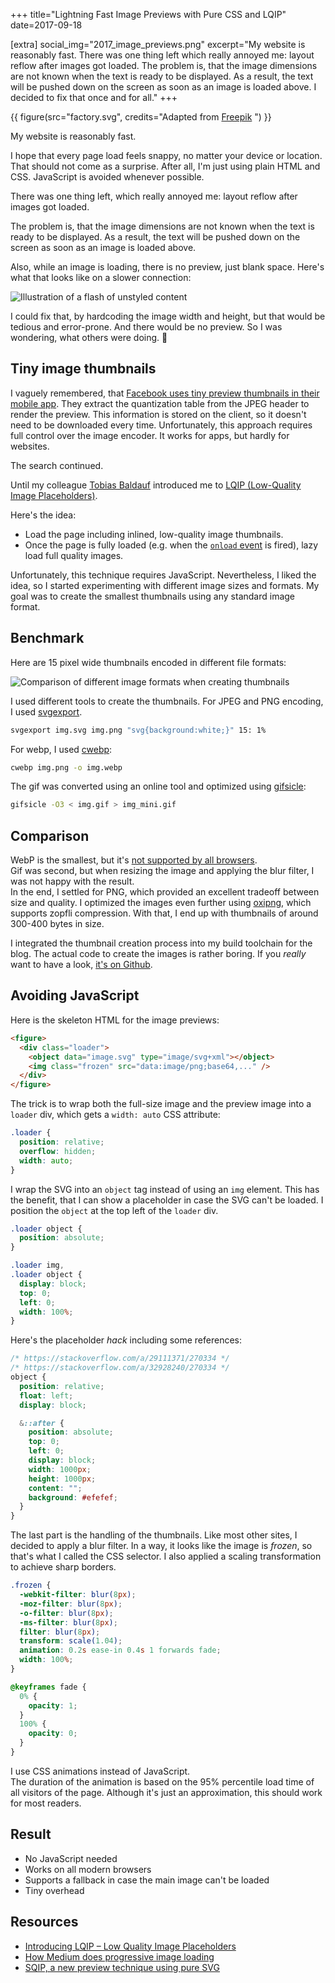 +++
title="Lightning Fast Image Previews with Pure CSS and LQIP"
date=2017-09-18

[extra]
social_img="2017_image_previews.png"
excerpt="My website is reasonably fast. There was one thing left which really annoyed me: layout reflow after images got loaded. The problem is, that the image dimensions are not known when the text is ready to be displayed. As a result, the text will be pushed down on the screen as soon as an image is loaded above. I decided to fix that once and for all."
+++

{{ figure(src="factory.svg", credits="Adapted from <a href='https://www.freepik.com/free-vector/industrial-machine-vector_753558.htm'>Freepik</a> ") }}

My website is reasonably fast.

I hope that every page load feels snappy, no matter your device or location.
That should not come as a surprise. After all, I'm just using plain HTML and CSS.
JavaScript is avoided whenever possible.

There was one thing left, which really annoyed me: layout reflow after images got loaded.

The problem is, that the image dimensions are not known when the text is ready to be displayed.
As a result, the text will be pushed down on the screen as soon as an image is loaded above.

Also, while an image is loading, there is no preview, just blank space.
Here's what that looks like on a slower connection:

![Illustration of a flash of unstyled content](./fout.png)

I could fix that, by hardcoding the image width and height, but that would be tedious and error-prone.
And there would be no preview.
So I was wondering, what others were doing. 🤔

## Tiny image thumbnails

I vaguely remembered, that [Facebook uses tiny preview thumbnails in their mobile app](https://code.fb.com/uncategorized/the-technology-behind-preview-photos/).
They extract the quantization table from the JPEG header to render the preview. This information
is stored on the client, so it doesn't need to be downloaded every time.
Unfortunately, this approach requires full control over the image encoder.
It works for apps, but hardly for websites.

The search continued.

Until my colleague [Tobias Baldauf](https://tobias.is/) introduced me to [LQIP (Low-Quality Image Placeholders)](https://www.guypo.com/introducing-lqip-low-quality-image-placeholders).

Here's the idea:

- Load the page including inlined, low-quality image thumbnails.
- Once the page is fully loaded (e.g. when the [`onload` event](https://www.w3schools.com/jsref/event_onload.asp) is fired), lazy load full quality images.

Unfortunately, this technique requires JavaScript.
Nevertheless, I liked the idea, so I started experimenting with different image sizes and formats. My goal was to create the smallest thumbnails using any standard image format.

## Benchmark

Here are 15 pixel wide thumbnails encoded in different file formats:

![Comparison of different image formats when creating thumbnails](./thumbnails.jpg)

I used different tools to create the thumbnails.
For JPEG and PNG encoding, I used [svgexport](https://github.com/shakiba/svgexport).

```bash
svgexport img.svg img.png "svg{background:white;}" 15: 1%
```

For webp, I used [cwebp](https://developers.google.com/speed/webp/docs/cwebp):

```bash
cwebp img.png -o img.webp
```

The gif was converted using an online tool and optimized using [gifsicle](https://github.com/kohler/gifsicle):

```bash
gifsicle -O3 < img.gif > img_mini.gif
```

## Comparison

WebP is the smallest, but it's [not supported by all browsers](https://caniuse.com/#feat=webp).  
Gif was second, but when resizing the image and applying the blur filter, I was not happy with the result.  
In the end, I settled for PNG, which provided an excellent tradeoff between size and quality.
I optimized the images even further using [oxipng](https://github.com/shssoichiro/oxipng), which supports zopfli compression.
With that, I end up with thumbnails of around 300-400 bytes in size.

I integrated the thumbnail creation process into my build toolchain for the blog.
The actual code to create the images is rather boring.
If you _really_ want to have a look, [it's on Github](https://github.com/mre/lqip/).

## Avoiding JavaScript

Here is the skeleton HTML for the image previews:

```html
<figure>
  <div class="loader">
    <object data="image.svg" type="image/svg+xml"></object>
    <img class="frozen" src="data:image/png;base64,..." />
  </div>
</figure>
```

The trick is to wrap both the full-size image and the preview image into a `loader` div,
which gets a `width: auto` CSS attribute:

```css
.loader {
  position: relative;
  overflow: hidden;
  width: auto;
}
```

I wrap the SVG into an `object` tag instead of using an `img` element.
This has the benefit, that I can show a placeholder in case the SVG can't be loaded.
I position the `object` at the top left of the `loader` div.

```css
.loader object {
  position: absolute;
}

.loader img,
.loader object {
  display: block;
  top: 0;
  left: 0;
  width: 100%;
}
```

Here's the placeholder _hack_ including some references:

```css
/* https://stackoverflow.com/a/29111371/270334 */
/* https://stackoverflow.com/a/32928240/270334 */
object {
  position: relative;
  float: left;
  display: block;

  &::after {
    position: absolute;
    top: 0;
    left: 0;
    display: block;
    width: 1000px;
    height: 1000px;
    content: "";
    background: #efefef;
  }
}
```

The last part is the handling of the thumbnails.
Like most other sites, I decided to apply a blur filter.
In a way, it looks like the image is _frozen_, so that's what I called the CSS selector.
I also applied a scaling transformation to achieve sharp borders.

```css
.frozen {
  -webkit-filter: blur(8px);
  -moz-filter: blur(8px);
  -o-filter: blur(8px);
  -ms-filter: blur(8px);
  filter: blur(8px);
  transform: scale(1.04);
  animation: 0.2s ease-in 0.4s 1 forwards fade;
  width: 100%;
}

@keyframes fade {
  0% {
    opacity: 1;
  }
  100% {
    opacity: 0;
  }
}
```

I use CSS animations instead of JavaScript.  
The duration of the animation is based on the 95% percentile load time of all visitors of the page. Although it's just an approximation, this should work for most readers.

## Result

- No JavaScript needed
- Works on all modern browsers
- Supports a fallback in case the main image can't be loaded
- Tiny overhead

## Resources

- [Introducing LQIP – Low Quality Image Placeholders](https://www.guypo.com/introducing-lqip-low-quality-image-placeholders)
- [How Medium does progressive image loading](https://jmperezperez.com/medium-image-progressive-loading-placeholder/)
- [SQIP, a new preview technique using pure SVG](https://github.com/axe312ger/sqip)
